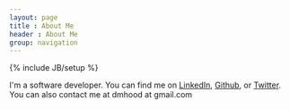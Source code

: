 ```yaml
---
layout: page
title : About Me
header : About Me
group: navigation
---
```

{% include JB/setup %}

I'm a software developer.  You can find me on [LinkedIn](http://www.linkedin.com/pub/daniel-hood/34/776/9aa), [Github](https://github.com/dmhood), or [Twitter](https://twitter.com/daniel_hood).  You can also contact me at dmhood at gmail.com

